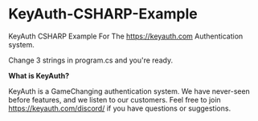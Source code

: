 # KeyAuth-CSHARP-Example
KeyAuth CSHARP Example For The https://keyauth.com Authentication system.

Change 3 strings in program.cs and you're ready.


**What is KeyAuth?**

KeyAuth is a GameChanging authentication system. We have never-seen before features, and we listen to our customers.
Feel free to join https://keyauth.com/discord/ if you have questions or suggestions.
